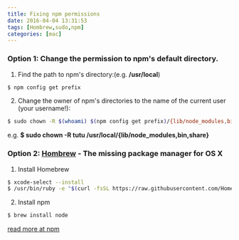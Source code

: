 ```yaml
---
title: Fixing npm permissions
date: 2016-04-04 13:31:53
tags: [Hombrew,sudo,npm]
categories: [mac]
---
```


### Option 1: Change the permission to npm's default directory.

1. Find the path to npm's directory:(e.g. **/usr/local**)
```bash
$ npm config get prefix
```
2. Change the owner of npm's directories to the name of the current user (your username!):
```bash
$ sudo chown -R $(whoami) $(npm config get prefix)/{lib/node_modules,bin,share}
```
e.g. **$ sudo chown -R tutu /usr/local/{lib/node_modules,bin,share}**

### Option 2: [Hombrew](http://brew.sh/) - The missing package manager for OS X
1. Install Homebrew
```bash
$ xcode-select --install
$ /usr/bin/ruby -e "$(curl -fsSL https://raw.githubusercontent.com/Homebrew/install/master/install)"
```
2. Install npm
```bash
$ brew install node
```

[read more at npm](https://docs.npmjs.com/getting-started/fixing-npm-permissions)
